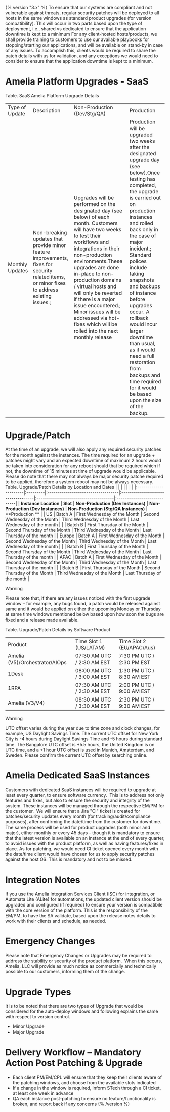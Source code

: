 {% version "3.x" %}
To ensure that our systems are compliant and not vulnerable against threats, regular security patches will be deployed to all hosts in the same windows as standard product upgrades (for version compatibility). This will occur in two parts based upon the type of deployment, i.e., shared vs dedicated to ensure that the application downtime is kept to a minimum
For any client-hosted hosts/products, we shall provide training to customers to use our available playbooks for stopping/starting our applications, and will be available on stand-by in case of any issues. To accomplish this, clients would be required to share the patch details with us for validation, and any exceptions we would need to consider to ensure that the application downtime is kept to a minimum.
# Amelia Platform Upgrades - SaaS
Table. SaaS Amelia Platform Upgrade Details

|  |  |  |  |
| ----|----|----|----|
| Type of Update | Description | Non-Production (Dev/Stg/QA) | Production |
| Monthly Updates | Non-breaking updates that provide minor feature improvements, fixes for security related items, or minor fixes to address existing issues.; | Upgrades will be performed on the designated day (see below) of each month. Customers will have two weeks to test their workflows and integrations in their non-production environments.These upgrades are done in-place to non-production domains / virtual hosts and will only be reverted if there is a major issue encountered.; Minor issues will be addressed via hot-fixes which will be rolled into the next monthly release | Production will be upgraded two weeks after the designated upgrade day (see below).Once testing has completed, the upgrade is carried out on production instances and rolled back only in the case of major incident.; Standard polices include taking snapshots and backups of instance before upgrades occur. A rollback would incur larger downtime than usual, as it would need a full restoration from backups and time required for it would be based upon the size of the backup. |

# Upgrade/Patch
At the time of an upgrade, we will also apply any required security patches for the month against the instances. The time required for an upgrade + patches might vary and an expected downtime of maximum 2 hours would be taken into consideration for any reboot should that be required which if not, the downtime of 15 minutes at time of upgrade would be applicable. Please do note that there may not always be major security patche required to be applied, therefore a system reboot may not be always necessary.
Table. Upgrade/Patch Details by Location and Dates
|                       |          |                                    |                                    |                                       |                             |
|:----------------------|:---------|:-----------------------------------|:-----------------------------------|:--------------------------------------|:----------------------------|
| **Instance Location** | **Slot** | **Non-Production (Dev Instances)** | **Non-Production (Dev Instances)** | **Non-Production (Stg/QA Instances)** | **Production **             |
| US                    | Batch A  | First Wednesday of the Month       | Second Wednesday of the Month      | Third Wednesday of the Month          | Last Wednesday of the month |
|                       | Batch B  | First Thursday of the Month        | Second Thursday of the Month       | Third Wednesday of the Month          | Last Thursday of the month  |
| Europe                | Batch A  | First Wednesday of the Month       | Second Wednesday of the Month      | Third Wednesday of the Month          | Last Wednesday of the month |
|                       | Batch B  | First Thursday of the Month        | Second Thursday of the Month       | Third Wednesday of the Month          | Last Thursday of the month  |
| APAC                  | Batch A  | First Wednesday of the Month       | Second Wednesday of the Month      | Third Wednesday of the Month          | Last Thursday of the month  |
|                       | Batch B  | First Thursday of the Month        | Second Thursday of the Month       | Third Wednesday of the Month          | Last Thursday of the month  |
> [!warning]  
>
> Please note that, if there are any issues noticed with the first upgrade window – for example, any bugs found, a patch would be released against same and it would be applied on either the upcoming Monday or Thursday at same time windows mentioned below based upon how soon the bugs are fixed and a release made available.

Table. Upgrade/Patch Details by Software Product

|  |  |  |
| ----|----|----|
| Product | Time Slot 1 (US/LATAM) | Time Slot 2 (EU/APAC/Aus) |
| Amelia (V5)/Orchestrator/AIOps | 07:30 AM UTC / 2:30 AM EST | 7:30 PM UTC / 2:30 PM EST |
| 1Desk | 08:00 AM UTC / 3:00 AM EST | 1:30 PM UTC / 8:30 AM EST |
| 1RPA | 07:30 AM UTC / 2:30 AM EST | 2:00 PM UTC / 9:00 AM EST |
| Amelia (V3/V4) | 08:30 AM UTC / 3:30 AM EST | 2:30 PM UTC / 9:30 AM EST |

> [!warning]  
>
> UTC offset varies during the year due to time zone and clock changes, for example, US Daylight Savings Time. The current UTC offset for New York City is -4 hours during Daylight Savings Time and -5 hours during standard time. The Bangalore UTC offset is +5.5 hours, the United Kingdom is on UTC time, and a +1 hour UTC offset is used in Munich, Amsterdam, and Sweden. Please confirm the current UTC offset by searching online.

# Amelia Dedicated SaaS Instances
Customers with dedicated SaaS instances will be required to upgrade at least every quarter, to ensure software currency.  This is to address not only features and fixes, but also to ensure the security and integrity of the system. These instances will be managed through the respective EM/PM for the customer.  We will ensure that a Jira "CI" ticket is created for patches/security updates every month (for tracking/audit/compliance purposes), after confirming the date/time from the customer for downtime.  The same process will be used for product upgrades (both minor and major), either monthly or every 45 days - though it is mandatory to ensure that the latest version is available on an instance at the end of every quarter, to avoid issues with the product platform, as well as having features/fixes in place.
As for patching, we would need CI ticket opened every month with the date/time client would have chosen for us to apply security patches against the host OS. This is mandatory and not to be missed.
# Integration Notes
If you use the Amelia Integration Services Client (ISC) for integration, or Automata Lite (ALite) for automations, the updated client version should be upgraded and configured (if required) to ensure your version is compatibile with the core version of the platform. This is the responsibility of the EM/PM, to have the SA validate, based upon the release notes details to work with their clients and schedule, as needed.
# Emergency Changes
Please note that Emergency Changes or Upgrades may be required to address the stability or security of the product platform.  When this occurs, Amelia, LLC will provide as much notice as commercially and technically possible to our customers, informing them of the change. 
# Upgrade Types
It is to be noted that there are two types of Upgrade that would be considered for the auto-deploy windows and following explains the same with respect to version control.
-   Minor Upgrade
-   Major Upgrade
# Delivery Workflow – Mandatory Action Post Patching & Upgrade
-   Each client PM/EM/CPL will ensure that they keep their clients aware of the patching windows, and choose from the available slots indicated
-   If a change in the window is required, inform STech through a CI ticket, at least one week in advance
-   QA each instance post-patching to ensure no feature/functionality is broken, and report back if any concerns
{% /version %}
